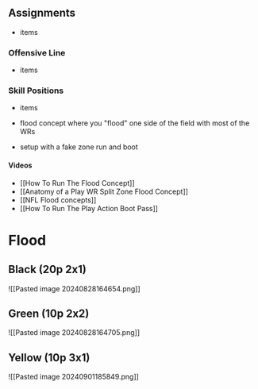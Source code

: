 ## Assignments
- items

### Offensive Line
- items

### Skill Positions
- items

- flood concept where you "flood" one side of the field with most of the WRs
- setup with a fake zone run and boot
#### Videos
- [[How To Run The Flood Concept]]
- [[Anatomy of a Play WR Split Zone Flood Concept]]
- [[NFL Flood concepts]]
- [[How To Run The Play Action Boot Pass]]
# Flood

## Black (20p 2x1)
![[Pasted image 20240828164654.png]]

## Green (10p 2x2)
![[Pasted image 20240828164705.png]]

## Yellow (10p 3x1)
![[Pasted image 20240901185849.png]]